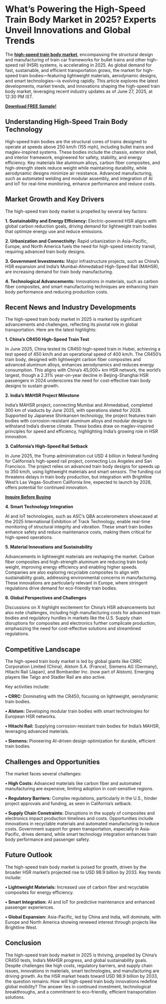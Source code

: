 # What’s Powering the High-Speed Train Body Market in 2025? Experts Unveil Innovations and Global Trends
The [**high-speed train body market**](https://www.nextmsc.com/report/high-speed-train-body-market-at3064), encompassing the structural design and manufacturing of train car frameworks for bullet trains and other high-speed rail (HSR) systems, is accelerating in 2025. As global demand for fast, sustainable, and efficient transportation grows, the market for high-speed train bodies—featuring lightweight materials, aerodynamic designs, and smart technologies—is evolving rapidly. This article explores the latest developments, market trends, and innovations shaping the high-speed train body market, leveraging recent industry updates as of June 27, 2025, at 12:30 PM IST.

[**Download FREE Sample!**](https://www.nextmsc.com/high-speed-train-body-market-at3064/request-sample)

## Understanding High-Speed Train Body Technology

High-speed train bodies are the structural cores of trains designed to operate at speeds above 250 km/h (155 mph), including bullet trains and maglev-inspired systems. These bodies include the chassis, exterior shell, and interior framework, engineered for safety, stability, and energy efficiency. Key materials like aluminum alloys, carbon fiber composites, and high-strength steels reduce weight while maintaining durability, while aerodynamic designs minimize air resistance. Advanced manufacturing, such as automated welding and modular assembly, and integration of AI and IoT for real-time monitoring, enhance performance and reduce costs.

## Market Growth and Key Drivers

The high-speed train body market is propelled by several key factors:

**1.	Sustainability and Energy Efficiency:** Electric-powered HSR aligns with global carbon reduction goals, driving demand for lightweight train bodies that optimize energy use and reduce emissions.

**2.	Urbanization and Connectivity:** Rapid urbanization in Asia-Pacific, Europe, and North America fuels the need for high-speed intercity transit, requiring advanced train body designs.

**3.	Government Investments:** Major infrastructure projects, such as China’s HSR expansion and India’s Mumbai-Ahmedabad High-Speed Rail (MAHSR), are increasing demand for train body manufacturing.

**4.	Technological Advancements:** Innovations in materials, such as carbon fiber composites, and smart manufacturing techniques are enhancing train body performance and reducing production costs.

## Recent News and Industry Developments

The high-speed train body market in 2025 is marked by significant advancements and challenges, reflecting its pivotal role in global transportation. Here are the latest highlights:

**1. China’s CR450 High-Speed Train Test**

In June 2025, China tested its CR450 high-speed train in Hubei, achieving a test speed of 450 km/h and an operational speed of 400 km/h. The CR450’s train body, designed with lightweight carbon fiber composites and advanced aluminum alloys, enhances aerodynamics and reduces energy consumption. This aligns with China’s 45,000+ km HSR network, the world’s largest, though a 2.31% year-on-year decline in Beijing-Shanghai HSR passengers in 2024 underscores the need for cost-effective train body designs to sustain growth.

**2. India’s MAHSR Project Milestone**

India’s MAHSR project, connecting Mumbai and Ahmedabad, completed 300 km of viaducts by June 2025, with operations slated for 2028. Supported by Japanese Shinkansen technology, the project features train bodies with corrosion-resistant aluminum alloys and modular designs to withstand India’s diverse climate. These bodies draw on maglev-inspired principles for speed and efficiency, highlighting India’s growing role in HSR innovation.

**3. California’s High-Speed Rail Setback**

In June 2025, the Trump administration cut USD 4 billion in federal funding for California’s high-speed rail project, connecting Los Angeles and San Francisco. The project relies on advanced train body designs for speeds up to 350 km/h, using lightweight materials and smart sensors. The funding cut threatens delays in train body production, but integration with Brightline West’s Las Vegas-Southern California line, expected to launch by 2028, offers potential for continued innovation.

[**Inquire Before Buying**](https://www.nextmsc.com/high-speed-train-body-market-at3064/inquire-before-buying)

**4. Smart Technology Integration**

AI and IoT technologies, such as ASC’s QBA accelerometers showcased at the 2025 International Exhibition of Track Technology, enable real-time monitoring of structural integrity and vibration. These smart train bodies enhance safety and reduce maintenance costs, making them critical for high-speed operations.

**5. Material Innovations and Sustainability**

Advancements in lightweight materials are reshaping the market. Carbon fiber composites and high-strength aluminum are reducing train body weight, improving energy efficiency and enabling higher speeds. Companies are also exploring recyclable composites to align with sustainability goals, addressing environmental concerns in manufacturing. These innovations are particularly relevant in Europe, where stringent regulations drive demand for eco-friendly train bodies.

**6. Global Perspectives and Challenges**

Discussions on X highlight excitement for China’s HSR advancements but also note challenges, including high manufacturing costs for advanced train bodies and regulatory hurdles in markets like the U.S. Supply chain disruptions for composites and electronics further complicate production, emphasizing the need for cost-effective solutions and streamlined regulations.

## Competitive Landscape

The high-speed train body market is led by global giants like CRRC Corporation Limited (China), Alstom S.A. (France), Siemens AG (Germany), Hitachi Rail (Japan), and Bombardier Inc. (now part of Alstom). Emerging players like Talgo and Stadler Rail are also active. 

Key activities include:

**•	CRRC:** Dominating with the CR450, focusing on lightweight, aerodynamic train bodies.

**•	Alstom:** Developing modular train bodies with smart technologies for European HSR networks.

**•	Hitachi Rail:** Supplying corrosion-resistant train bodies for India’s MAHSR, leveraging advanced materials.

**•	Siemens:** Pioneering AI-driven design optimization for durable, efficient train bodies.

## Challenges and Opportunities

The market faces several challenges:

**•	High Costs:** Advanced materials like carbon fiber and automated manufacturing are expensive, limiting adoption in cost-sensitive regions.

**•	Regulatory Barriers:** Complex regulations, particularly in the U.S., hinder project approvals and funding, as seen in California’s setback.

**•	Supply Chain Constraints:** Disruptions in the supply of composites and electronics impact production timelines and costs.
Opportunities include innovations in recyclable materials and automated manufacturing to reduce costs. Government support for green transportation, especially in Asia-Pacific, drives demand, while smart technology integration enhances train body performance and passenger safety.

## Future Outlook

The high-speed train body market is poised for growth, driven by the broader HSR market’s projected rise to USD 98.9 billion by 2033. Key trends include:

**•	Lightweight Materials:** Increased use of carbon fiber and recyclable composites for energy efficiency.

**•	Smart Integration:** AI and IoT for predictive maintenance and enhanced passenger experiences.

**•	Global Expansion:** Asia-Pacific, led by China and India, will dominate, with Europe and North America showing renewed interest through projects like Brightline West.

## Conclusion

The high-speed train body market in 2025 is thriving, propelled by China’s CR450 tests, India’s MAHSR progress, and global sustainability goals. Despite challenges like high costs, regulatory barriers, and supply chain issues, innovations in materials, smart technologies, and manufacturing are driving growth. As the HSR market heads toward USD 98.9 billion by 2033, the question remains: How will high-speed train body innovations redefine global mobility? The answer lies in continued investment, technological breakthroughs, and a commitment to eco-friendly, efficient transportation solutions.
